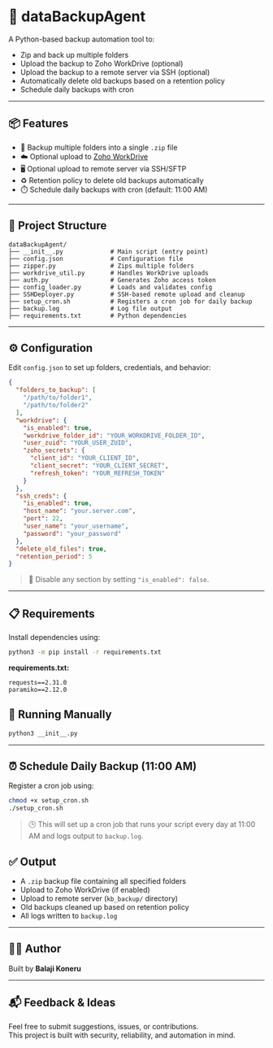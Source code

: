 # 🚀 dataBackupAgent

A Python-based backup automation tool to:

- Zip and back up multiple folders
- Upload the backup to Zoho WorkDrive (optional)
- Upload the backup to a remote server via SSH (optional)
- Automatically delete old backups based on a retention policy
- Schedule daily backups with cron

---

## 📦 Features

- 📁 Backup multiple folders into a single `.zip` file
- ☁️ Optional upload to [Zoho WorkDrive](https://www.zoho.com/workdrive/)
- 🖥️ Optional upload to remote server via SSH/SFTP
- ♻️ Retention policy to delete old backups automatically
- ⏱️ Schedule daily backups with cron (default: 11:00 AM)

---

## 📁 Project Structure

```
dataBackupAgent/
├── __init__.py             # Main script (entry point)
├── config.json             # Configuration file
├── zipper.py               # Zips multiple folders
├── workdrive_util.py       # Handles WorkDrive uploads
├── auth.py                 # Generates Zoho access token
├── config_loader.py        # Loads and validates config
├── SSHDeployer.py          # SSH-based remote upload and cleanup
├── setup_cron.sh           # Registers a cron job for daily backup
├── backup.log              # Log file output
├── requirements.txt        # Python dependencies
```

---

## ⚙️ Configuration

Edit `config.json` to set up folders, credentials, and behavior:

```json
{
  "folders_to_backup": [
    "/path/to/folder1",
    "/path/to/folder2"
  ],
  "workdrive": {
    "is_enabled": true,
    "workdrive_folder_id": "YOUR_WORKDRIVE_FOLDER_ID",
    "user_zuid": "YOUR_USER_ZUID",
    "zoho_secrets": {
      "client_id": "YOUR_CLIENT_ID",
      "client_secret": "YOUR_CLIENT_SECRET",
      "refresh_token": "YOUR_REFRESH_TOKEN"
    }
  },
  "ssh_creds": {
    "is_enabled": true,
    "host_name": "your.server.com",
    "port": 22,
    "user_name": "your_username",
    "password": "your_password"
  },
  "delete_old_files": true,
  "retention_period": 5
}
```

> 📌 Disable any section by setting `"is_enabled": false`.

---

## 📋 Requirements

Install dependencies using:

```bash
python3 -m pip install -r requirements.txt
```

**requirements.txt:**
```
requests==2.31.0
paramiko==2.12.0
```

## 🚀 Running Manually

```bash
python3 __init__.py
```

---

## ⏰ Schedule Daily Backup (11:00 AM)

Register a cron job using:

```bash
chmod +x setup_cron.sh
./setup_cron.sh
```

> 🕒 This will set up a cron job that runs your script every day at 11:00 AM and logs output to `backup.log`.


## ✅ Output

- A `.zip` backup file containing all specified folders
- Upload to Zoho WorkDrive (if enabled)
- Upload to remote server (`kb_backup/` directory)
- Old backups cleaned up based on retention policy
- All logs written to `backup.log`

---

## 👨‍💻 Author

Built by **Balaji Koneru**  

---

## 📬 Feedback & Ideas

Feel free to submit suggestions, issues, or contributions.  
This project is built with security, reliability, and automation in mind.
